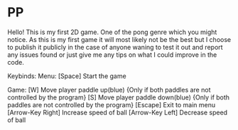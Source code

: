 # PP
Hello! 
This is my first 2D game. One of the pong genre which you might notice. As this is my first game it will most likely not be the best but I choose to publish it publicly in the case of anyone waning to test it out and report any issues found or just give me any tips on what I could improve in the code.

Keybinds: 
  Menu:
    [Space] Start the game
    
  Game:
    [W] Move player paddle up(blue) {Only if both paddles are not controlled by the program}
    [S] Move player paddle down(blue) {Only if both paddles are not controlled by the program}
    [Escape] Exit to main menu
    [Arrow-Key Right] Increase speed of ball
    [Arrow-Key Left] Decrease speed of ball
    

